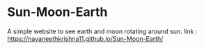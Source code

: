 # Sun-Moon-Earth
A simple website to see earth and moon rotating around sun.
link : https://navaneethkrishna11.github.io/Sun-Moon-Earth/
